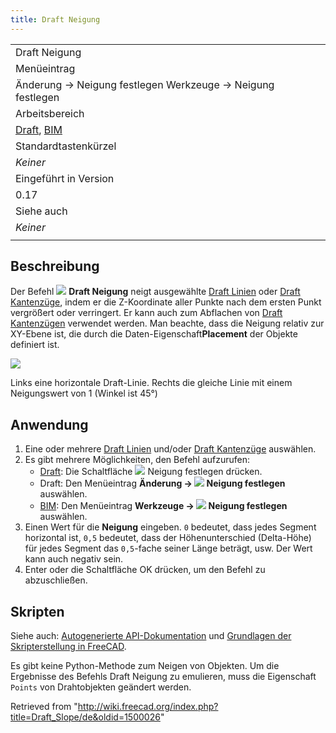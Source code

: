 ```yaml
---
title: Draft Neigung
---
```

|  |
| --- |
| Draft Neigung |
| Menüeintrag |
| Änderung → Neigung festlegen Werkzeuge → Neigung festlegen |
| Arbeitsbereich |
| [Draft](/Draft_Workbench/de "Draft Workbench/de"), [BIM](/BIM_Workbench/de "BIM Workbench/de") |
| Standardtastenkürzel |
| *Keiner* |
| Eingeführt in Version |
| 0.17 |
| Siehe auch |
| *Keiner* |
|  |

## Beschreibung

Der Befehl ![](/images/Draft_Slope.svg)  **Draft Neigung** neigt ausgewählte [Draft Linien](/Draft_Line/de "Draft Line/de") oder [Draft Kantenzüge](/Draft_Wire/de "Draft Wire/de"), indem er die Z-Koordinate aller Punkte nach dem ersten Punkt vergrößert oder verringert. Er kann auch zum Abflachen von [Draft Kantenzügen](/Draft_Wire/de "Draft Wire/de") verwendet werden. Man beachte, dass die Neigung relativ zur XY-Ebene ist, die durch die Daten-Eigenschaft**Placement** der Objekte definiert ist.

![](/images/Draft_Slope_example.png)

Links eine horizontale Draft-Linie. Rechts die gleiche Linie mit einem Neigungswert von 1 (Winkel ist 45°)

## Anwendung

1. Eine oder mehrere [Draft Linien](/Draft_Line/de "Draft Line/de") und/oder [Draft Kantenzüge](/Draft_Wire/de "Draft Wire/de") auswählen.
2. Es gibt mehrere Möglichkeiten, den Befehl aufzurufen:
   * [Draft](/Draft_Workbench/de "Draft Workbench/de"): Die Schaltfläche ![](/images/Draft_Slope.svg) Neigung festlegen drücken.
   * Draft: Den Menüeintrag **Änderung → ![](/images/Draft_Slope.svg) Neigung festlegen** auswählen.
   * [BIM](/BIM_Workbench/de "BIM Workbench/de"): Den Menüeintrag **Werkzeuge → ![](/images/Draft_Slope.svg) Neigung festlegen** auswählen.
3. Einen Wert für die **Neigung** eingeben. `0` bedeutet, dass jedes Segment horizontal ist, `0,5` bedeutet, dass der Höhenunterschied (Delta-Höhe) für jedes Segment das `0,5`-fache seiner Länge beträgt, usw. Der Wert kann auch negativ sein.
4. Enter oder die Schaltfläche OK drücken, um den Befehl zu abzuschließen.

## Skripten

Siehe auch: [Autogenerierte API-Dokumentation](https://freecad.github.io/SourceDoc/) und [Grundlagen der Skripterstellung in FreeCAD](/FreeCAD_Scripting_Basics/de "FreeCAD Scripting Basics/de").

Es gibt keine Python-Methode zum Neigen von Objekten. Um die Ergebnisse des Befehls Draft Neigung zu emulieren, muss die Eigenschaft `Points` von Drahtobjekten geändert werden.

Retrieved from "<http://wiki.freecad.org/index.php?title=Draft_Slope/de&oldid=1500026>"